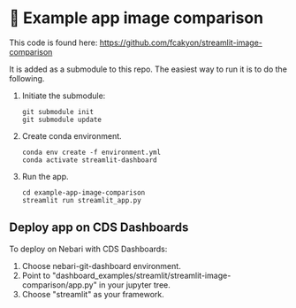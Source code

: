 # 🔭 Example app image comparison

This code is found here: https://github.com/fcakyon/streamlit-image-comparison

It is added as a submodule to this repo.  The easiest way to run it is to do the following.

1. Initiate the submodule:
    ```
    git submodule init
    git submodule update
    ```

2. Create conda environment. 
   
    ```
    conda env create -f environment.yml
    conda activate streamlit-dashboard

    ```

3. Run the app.
   ```
   cd example-app-image-comparison
   streamlit run streamlit_app.py

   ```

## Deploy app on CDS Dashboards

To deploy on Nebari with CDS Dashboards:

1. Choose nebari-git-dashboard environment.
2. Point to  "dashboard_examples/streamlit/streamlit-image-comparison/app.py" in your jupyter tree.
3. Choose "streamlit" as your framework.